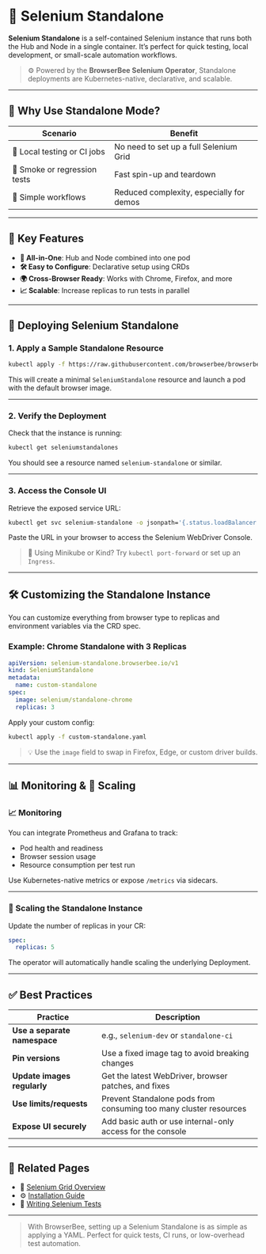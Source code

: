 # 🧪 Selenium Standalone

**Selenium Standalone** is a self-contained Selenium instance that runs both the Hub and Node in a single container. It’s perfect for quick testing, local development, or small-scale automation workflows.

> ⚙️ Powered by the **BrowserBee Selenium Operator**, Standalone deployments are Kubernetes-native, declarative, and scalable.

---

## 🎯 Why Use Standalone Mode?

| Scenario                       | Benefit                                     |
|-------------------------------|---------------------------------------------|
| 🔬 Local testing or CI jobs    | No need to set up a full Selenium Grid      |
| 🧪 Smoke or regression tests   | Fast spin-up and teardown                   |
| 🧱 Simple workflows            | Reduced complexity, especially for demos    |

---

## 🌟 Key Features

- **🎯 All-in-One**: Hub and Node combined into one pod
- **🛠 Easy to Configure**: Declarative setup using CRDs
- **🌍 Cross-Browser Ready**: Works with Chrome, Firefox, and more
- **📈 Scalable**: Increase replicas to run tests in parallel

---

## 🚀 Deploying Selenium Standalone

### 1. Apply a Sample Standalone Resource

```bash
kubectl apply -f https://raw.githubusercontent.com/browserbee/browserbee-selenium-operator/main/config/samples/selenium-standalone_v1_seleniumstandalone.yaml
```

This will create a minimal `SeleniumStandalone` resource and launch a pod with the default browser image.

---

### 2. Verify the Deployment

Check that the instance is running:

```bash
kubectl get seleniumstandalones
```

You should see a resource named `selenium-standalone` or similar.

---

### 3. Access the Console UI

Retrieve the exposed service URL:

```bash
kubectl get svc selenium-standalone -o jsonpath='{.status.loadBalancer.ingress[0].hostname}'
```

Paste the URL in your browser to access the Selenium WebDriver Console.

> 🧪 Using Minikube or Kind? Try `kubectl port-forward` or set up an `Ingress`.

---

## 🛠 Customizing the Standalone Instance

You can customize everything from browser type to replicas and environment variables via the CRD spec.

### Example: Chrome Standalone with 3 Replicas

```yaml
apiVersion: selenium-standalone.browserbee.io/v1
kind: SeleniumStandalone
metadata:
  name: custom-standalone
spec:
  image: selenium/standalone-chrome
  replicas: 3
```

Apply your custom config:

```bash
kubectl apply -f custom-standalone.yaml
```

> 💡 Use the `image` field to swap in Firefox, Edge, or custom driver builds.

---

## 📊 Monitoring & 🔁 Scaling

### 📈 Monitoring

You can integrate Prometheus and Grafana to track:

- Pod health and readiness
- Browser session usage
- Resource consumption per test run

Use Kubernetes-native metrics or expose `/metrics` via sidecars.

---

### 🔼 Scaling the Standalone Instance

Update the number of replicas in your CR:

```yaml
spec:
  replicas: 5
```

The operator will automatically handle scaling the underlying Deployment.

---

## ✅ Best Practices

| Practice | Description |
|----------|-------------|
| **Use a separate namespace** | e.g., `selenium-dev` or `standalone-ci` |
| **Pin versions** | Use a fixed image tag to avoid breaking changes |
| **Update images regularly** | Get the latest WebDriver, browser patches, and fixes |
| **Use limits/requests** | Prevent Standalone pods from consuming too many cluster resources |
| **Expose UI securely** | Add basic auth or use internal-only access for the console |

---

## 🔗 Related Pages

- 🧩 [Selenium Grid Overview](../quickstart/selenium-grid.md)
- ⚙️ [Installation Guide](../quickstart/installation.md)
- 🧪 [Writing Selenium Tests](../quickstart/selenium-workflow.md)

---

> With BrowserBee, setting up a Selenium Standalone is as simple as applying a YAML. Perfect for quick tests, CI runs, or low-overhead test automation.
